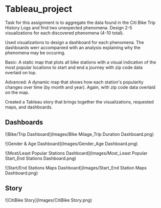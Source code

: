 # Tableau_project


Task for this assignment is to aggregate the data found in the Citi Bike Trip History Logs and find two unexpected phenomena.
Design 2-5 visualizations for each discovered phenomena (4-10 total). 

Used visualizations to design a dashboard for each phenomena.
The dashboards werr accompanied with an analysis explaining why the phenomena may be occuring.

Basic: A static map that plots all bike stations with a visual indication of the most popular locations to start and end a journey with zip code data overlaid on top.


Advanced: A dynamic map that shows how each station's popularity changes over time (by month and year). Again, with zip code data overlaid on the map.

Created a Tableau story that brings together the visualizations, requested maps, and dashboards.

## Dashboards

![Bike/Trip Dashboard](Images/BIke Milage_Trip Duration Dashboard.png)       

![Gender & Age Dashboard](Images/Gender_Age Dashboard.png)   

![Most/Least Popular Stations Dashboard](Images/Most_Least Popular Start_End Stations Dashboard.png)   

![Start/End Stations Maps Dashboard](Images/Start_End Station Maps Dashboard.png)



## Story

![CitiBike Story](Images/CitiBike Story.png)
